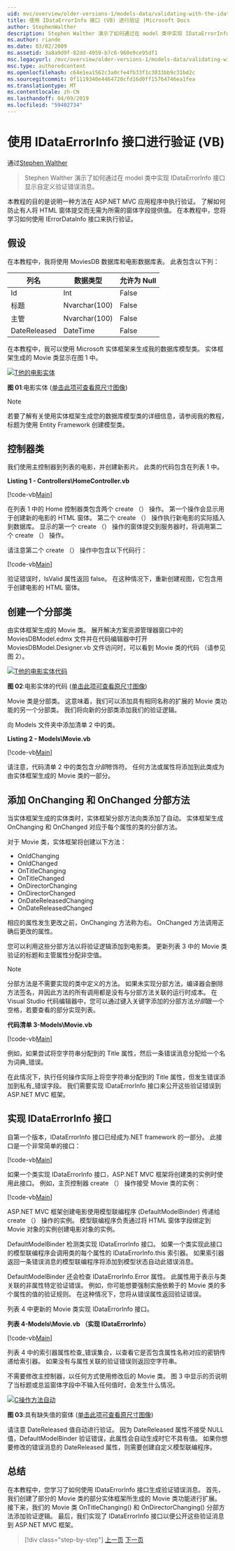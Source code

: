 ```yaml
---
uid: mvc/overview/older-versions-1/models-data/validating-with-the-idataerrorinfo-interface-vb
title: 使用 IDataErrorInfo 接口 (VB) 进行验证 |Microsoft Docs
author: StephenWalther
description: Stephen Walther 演示了如何通过在 model 类中实现 IDataErrorInfo 接口显示自定义验证错误消息。
ms.author: riande
ms.date: 03/02/2009
ms.assetid: 3a8a9d9f-82dd-4959-b7c6-960e9ce95df1
msc.legacyurl: /mvc/overview/older-versions-1/models-data/validating-with-the-idataerrorinfo-interface-vb
msc.type: authoredcontent
ms.openlocfilehash: c64e1ea1562c3a0cfe4fb33f1c3033bb9c31bd2c
ms.sourcegitcommit: 0f1119340e4464720cfd16d0ff15764746ea1fea
ms.translationtype: MT
ms.contentlocale: zh-CN
ms.lasthandoff: 04/09/2019
ms.locfileid: "59402734"
---
```

# <a name="validating-with-the-idataerrorinfo-interface-vb"></a>使用 IDataErrorInfo 接口进行验证 (VB)

通过[Stephen Walther](https://github.com/StephenWalther)

> Stephen Walther 演示了如何通过在 model 类中实现 IDataErrorInfo 接口显示自定义验证错误消息。


本教程的目的是说明一种方法在 ASP.NET MVC 应用程序中执行验证。 了解如何防止有人将 HTML 窗体提交而无需为所需的窗体字段提供值。 在本教程中，您将学习如何使用 IErrorDataInfo 接口来执行验证。

## <a name="assumptions"></a>假设

在本教程中，我将使用 MoviesDB 数据库和电影数据库表。 此表包含以下列：

<a id="0.6_table01"></a>


| **列名** | **数据类型** | **允许为 Null** |
| --- | --- | --- |
| Id | Int | False |
| 标题 | Nvarchar(100) | False |
| 主管 | Nvarchar(100) | False |
| DateReleased | DateTime | False |


在本教程中，我可以使用 Microsoft 实体框架来生成我的数据库模型类。 实体框架生成的 Movie 类显示在图 1 中。


[![T他的电影实体](validating-with-the-idataerrorinfo-interface-vb/_static/image1.jpg)](validating-with-the-idataerrorinfo-interface-vb/_static/image1.png)

**图 01**:电影实体 ([单击此项可查看原尺寸图像](validating-with-the-idataerrorinfo-interface-vb/_static/image2.png))


> [!NOTE] 
> 
> 若要了解有关使用实体框架生成您的数据库模型类的详细信息，请参阅我的教程，标题为使用 Entity Framework 创建模型类。


## <a name="the-controller-class"></a>控制器类

我们使用主控制器到列表的电影，并创建新影片。 此类的代码包含在列表 1 中。

**Listing 1 - Controllers\HomeController.vb**

[!code-vb[Main](validating-with-the-idataerrorinfo-interface-vb/samples/sample1.vb)]

在列表 1 中的 Home 控制器类包含两个 create （） 操作。 第一个操作会显示用于创建新的电影的 HTML 窗体。 第二个 create （） 操作执行新电影的实际插入到数据库。 显示的第一个 create （） 操作的窗体提交到服务器时，将调用第二个 create （） 操作。

请注意第二个 create （） 操作中包含以下代码行：

[!code-vb[Main](validating-with-the-idataerrorinfo-interface-vb/samples/sample2.vb)]

验证错误时，IsValid 属性返回 false。 在这种情况下，重新创建视图，它包含用于创建电影的 HTML 窗体。

## <a name="creating-a-partial-class"></a>创建一个分部类

由实体框架生成的 Movie 类。 展开解决方案资源管理器窗口中的 MoviesDBModel.edmx 文件并在代码编辑器中打开 MoviesDBModel.Designer.vb 文件访问时，可以看到 Movie 类的代码 （请参见图 2）。


[![T他的电影实体代码](validating-with-the-idataerrorinfo-interface-vb/_static/image2.jpg)](validating-with-the-idataerrorinfo-interface-vb/_static/image3.png)

**图 02**:电影实体的代码 ([单击此项可查看原尺寸图像](validating-with-the-idataerrorinfo-interface-vb/_static/image4.png))


Movie 类是分部类。 这意味着，我们可以添加具有相同名称的扩展的 Movie 类功能的另一个分部类。 我们将向新的分部类添加我们的验证逻辑。

向 Models 文件夹中添加清单 2 中的类。

**Listing 2 - Models\Movie.vb**

[!code-vb[Main](validating-with-the-idataerrorinfo-interface-vb/samples/sample3.vb)]

请注意，代码清单 2 中的类包含*分部*修饰符。 任何方法或属性将添加到此类成为由实体框架生成的 Movie 类的一部分。

## <a name="adding-onchanging-and-onchanged-partial-methods"></a>添加 OnChanging 和 OnChanged 分部方法

当实体框架生成的实体类时，实体框架分部方法向类添加了自动。 实体框架生成 OnChanging 和 OnChanged 对应于每个属性的类的分部方法。

对于 Movie 类，实体框架将创建以下方法：

- OnIdChanging
- OnIdChanged
- OnTitleChanging
- OnTitleChanged
- OnDirectorChanging
- OnDirectorChanged
- OnDateReleasedChanging
- OnDateReleasedChanged

相应的属性发生更改之前，OnChanging 方法称为右。 OnChanged 方法调用正确后更改的属性。

您可以利用这些分部方法以将验证逻辑添加到电影类。 更新列表 3 中的 Movie 类验证的标题和主管属性分配非空值。

> [!NOTE] 
> 
> 分部方法是不需要实现的类中定义的方法。 如果未实现分部方法，编译器会删除方法签名，并因此方法的所有调用都是没有与分部方法关联的运行时成本。 在 Visual Studio 代码编辑器中，您可以通过键入关键字添加的分部方法*分部*跟一个空格，若要查看的部分实现列表。


**代码清单 3-Models\Movie.vb**

[!code-vb[Main](validating-with-the-idataerrorinfo-interface-vb/samples/sample4.vb)]

例如，如果尝试将空字符串分配到的 Title 属性，然后一条错误消息分配给一个名为词典\_错误。

在此情况下，执行任何操作实际上将空字符串分配到的 Title 属性，但发生错误添加到私有\_错误字段。 我们需要实现 IDataErrorInfo 接口来公开这些验证错误到 ASP.NET MVC 框架。

## <a name="implementing-the-idataerrorinfo-interface"></a>实现 IDataErrorInfo 接口

自第一个版本，IDataErrorInfo 接口已经成为.NET framework 的一部分。 此接口是一个非常简单的接口：

[!code-vb[Main](validating-with-the-idataerrorinfo-interface-vb/samples/sample5.vb)]

如果一个类实现 IDataErrorInfo 接口，ASP.NET MVC 框架将创建类的实例时使用此接口。 例如，主页控制器 create （） 操作接受 Movie 类的实例：

[!code-vb[Main](validating-with-the-idataerrorinfo-interface-vb/samples/sample6.vb)]

ASP.NET MVC 框架创建电影使用模型联编程序 (DefaultModelBinder) 传递给 create （） 操作的实例。 模型联编程序负责通过将 HTML 窗体字段绑定到 Movie 对象的实例创建电影对象的实例。

DefaultModelBinder 检测类实现 IDataErrorInfo 接口。 如果一个类实现此接口的模型联编程序会调用类的每个属性的 IDataErrorInfo.this 索引器。 如果索引器返回一条错误消息的模型联编程序将添加到模型状态自动此错误消息。

DefaultModelBinder 还会检查 IDataErrorInfo.Error 属性。 此属性用于表示与类关联的非属性特定验证错误。 例如，你可能想要强制实施依赖于的 Movie 类的多个属性的值的验证规则。 在这种情况下，您将从错误属性返回验证错误。

列表 4 中更新的 Movie 类实现 IDataErrorInfo 接口。

**列表 4-Models\Movie.vb （实现 IDataErrorInfo）**

[!code-vb[Main](validating-with-the-idataerrorinfo-interface-vb/samples/sample7.vb)]

列表 4 中的索引器属性检查\_错误集合，以查看它是否包含属性名称对应的密钥传递给索引器。 如果没有与属性关联的验证错误则返回空字符串。

不需要修改主控制器，以任何方式使用修改后的 Movie 类。 图 3 中显示的页说明了当标题或总监窗体字段中不输入任何值时，会发生什么情况。


[![C操作方法自动](validating-with-the-idataerrorinfo-interface-vb/_static/image3.jpg)](validating-with-the-idataerrorinfo-interface-vb/_static/image5.png)

**图 03**:具有缺失值的窗体 ([单击此项可查看原尺寸图像](validating-with-the-idataerrorinfo-interface-vb/_static/image6.png))


请注意 DateReleased 值自动进行验证。 因为 DateReleased 属性不接受 NULL 值，DefaultModelBinder 验证错误，此属性会自动生成时它不具有值。 如果你想要修改的错误消息的 DateReleased 属性，则需要创建自定义模型联编程序。

## <a name="summary"></a>总结

在本教程中，您学习了如何使用 IDataErrorInfo 接口生成验证错误消息。 首先，我们创建了部分的 Movie 类的部分实体框架所生成的 Movie 类功能进行扩展。 接下来，我们的 Movie 类 OnTitleChanging() 和 OnDirectorChanging() 分部方法添加验证逻辑。 最后，我们实现了 IDataErrorInfo 接口以便公开这些验证消息到 ASP.NET MVC 框架。

> [!div class="step-by-step"]
> [上一页](performing-simple-validation-vb.md)
> [下一页](validating-with-a-service-layer-vb.md)
